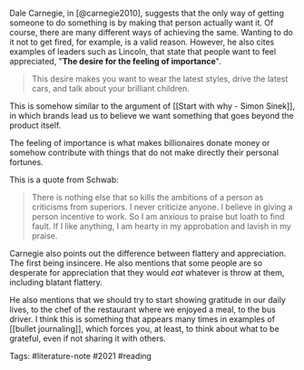 Dale Carnegie, in [@carnegie2010], suggests that the only way of getting someone to do something is by making that person actually want it. Of course, there are many different ways of achieving the same. Wanting to do it not to get fired, for example, is a valid reason. However, he also cites examples of leaders such as Lincoln, that state that people want to feel appreciated, "**The desire for the feeling of importance**".

> This desire makes you want to wear the latest styles, drive the latest cars, and talk about your brilliant children. 

This is somehow similar to the argument of [[Start with why - Simon Sinek]], in which brands lead us to believe we want something that goes beyond the product itself. 

The feeling of importance is what makes billionaires donate money or somehow contribute with things that do not make directly their personal fortunes. 

This is a quote from Schwab:

> There is nothing else that so kills the ambitions of a person as criticisms from superiors. I never criticize anyone. I believe in giving a person incentive to work. So I am anxious to praise but loath to find fault. If I like anything, I am hearty in my approbation and lavish in my praise. 

Carnegie also points out the difference between flattery and appreciation. The first being insincere. He also mentions that some people are so desperate for appreciation that they would *eat* whatever is throw at them, including blatant flattery. 

He also mentions that we should try to start showing gratitude in our daily lives, to the chef of the restaurant where we enjoyed a meal, to the bus driver. I think this is something that appears many times in examples of [[bullet journaling]], which forces you, at least, to think about what to be grateful, even if not sharing it with others. 

Tags: #literature-note #2021 #reading